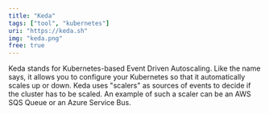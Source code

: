 ```yaml
---
title: "Keda"
tags: ["tool", "kubernetes"]
uri: "https://keda.sh"
img: "keda.png"
free: true
---
```


Keda stands for Kubernetes-based Event Driven Autoscaling. Like the name says, it allows you to configure your Kubernetes so that it automatically scales up or down. Keda uses "scalers" as sources of events to decide if the cluster has to be scaled. An example of such a scaler can be an AWS SQS Queue or an Azure Service Bus.
